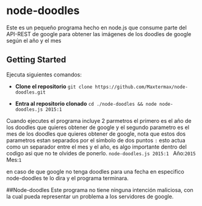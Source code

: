node-doodles
============

Este es un pequeño programa hecho en node.js que consume parte del API-REST de google para obtener las imágenes de los doodles de google según el año y el mes 

## Getting Started
Ejecuta siguientes comandos:

* **Clone el repositorio** 
`git clone https://github.com/Maxtermax/node-doodles.git`

* **Entra al repositorio clonado** 
`cd ./node-doodles && node node-doodles.js 2015:1 `

Cuando ejecutes el programa incluye 2 parmetros el primero es el año de los doodles que quieres obtener de google 
y el segundo parametro es el mes de los doodles que quieres obtener de google, nota que estos dos parametros estan separados por 
el simbolo de dos puntos `:` esto actua como un separador entre el mes y el año, es algo importante dentro del codigo asi que no 
te olvides de ponerlo.
`node-doodles.js 2015:1 `
Año:`2015`
Mes:`1`

en caso de que google no tenga doodles para una fecha en especifico node-doodles te lo dira y el programa terminara.


##Node-doodles
Este programa no tiene ninguna intención maliciosa, con la cual pueda representar un problema a los servidores de google.










































